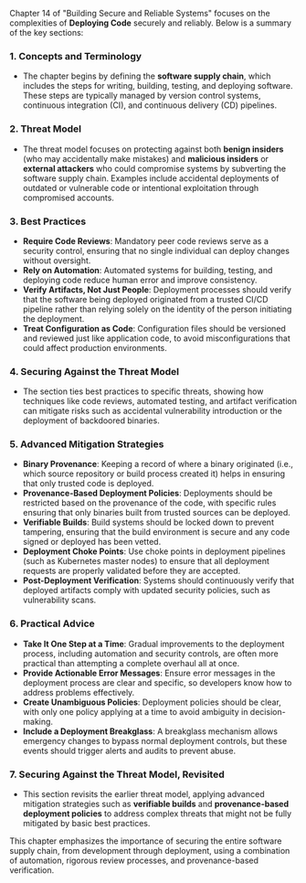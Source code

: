 Chapter 14 of "Building Secure and Reliable Systems" focuses on the complexities of **Deploying Code** securely and reliably. Below is a summary of the key sections:

### 1. **Concepts and Terminology**
   - The chapter begins by defining the **software supply chain**, which includes the steps for writing, building, testing, and deploying software. These steps are typically managed by version control systems, continuous integration (CI), and continuous delivery (CD) pipelines.

### 2. **Threat Model**
   - The threat model focuses on protecting against both **benign insiders** (who may accidentally make mistakes) and **malicious insiders** or **external attackers** who could compromise systems by subverting the software supply chain. Examples include accidental deployments of outdated or vulnerable code or intentional exploitation through compromised accounts.

### 3. **Best Practices**
   - **Require Code Reviews**: Mandatory peer code reviews serve as a security control, ensuring that no single individual can deploy changes without oversight.
   - **Rely on Automation**: Automated systems for building, testing, and deploying code reduce human error and improve consistency.
   - **Verify Artifacts, Not Just People**: Deployment processes should verify that the software being deployed originated from a trusted CI/CD pipeline rather than relying solely on the identity of the person initiating the deployment.
   - **Treat Configuration as Code**: Configuration files should be versioned and reviewed just like application code, to avoid misconfigurations that could affect production environments.

### 4. **Securing Against the Threat Model**
   - The section ties best practices to specific threats, showing how techniques like code reviews, automated testing, and artifact verification can mitigate risks such as accidental vulnerability introduction or the deployment of backdoored binaries.

### 5. **Advanced Mitigation Strategies**
   - **Binary Provenance**: Keeping a record of where a binary originated (i.e., which source repository or build process created it) helps in ensuring that only trusted code is deployed.
   - **Provenance-Based Deployment Policies**: Deployments should be restricted based on the provenance of the code, with specific rules ensuring that only binaries built from trusted sources can be deployed.
   - **Verifiable Builds**: Build systems should be locked down to prevent tampering, ensuring that the build environment is secure and any code signed or deployed has been vetted.
   - **Deployment Choke Points**: Use choke points in deployment pipelines (such as Kubernetes master nodes) to ensure that all deployment requests are properly validated before they are accepted.
   - **Post-Deployment Verification**: Systems should continuously verify that deployed artifacts comply with updated security policies, such as vulnerability scans.

### 6. **Practical Advice**
   - **Take It One Step at a Time**: Gradual improvements to the deployment process, including automation and security controls, are often more practical than attempting a complete overhaul all at once.
   - **Provide Actionable Error Messages**: Ensure error messages in the deployment process are clear and specific, so developers know how to address problems effectively.
   - **Create Unambiguous Policies**: Deployment policies should be clear, with only one policy applying at a time to avoid ambiguity in decision-making.
   - **Include a Deployment Breakglass**: A breakglass mechanism allows emergency changes to bypass normal deployment controls, but these events should trigger alerts and audits to prevent abuse.

### 7. **Securing Against the Threat Model, Revisited**
   - This section revisits the earlier threat model, applying advanced mitigation strategies such as **verifiable builds** and **provenance-based deployment policies** to address complex threats that might not be fully mitigated by basic best practices.

This chapter emphasizes the importance of securing the entire software supply chain, from development through deployment, using a combination of automation, rigorous review processes, and provenance-based verification.